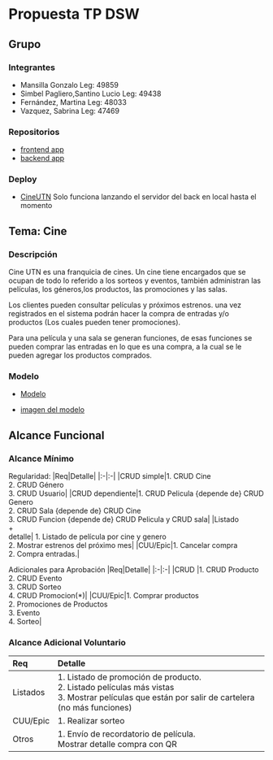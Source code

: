 # Propuesta TP DSW

## Grupo
### Integrantes
* Mansilla Gonzalo Leg: 49859
* Simbel Pagliero,Santino Lucio Leg: 49438
* Fernández, Martina Leg: 48033
* Vazquez, Sabrina Leg: 47469 


### Repositorios
* [frontend app](https://github.com/gonza2nm/cineUTN-frontend)
* [backend app](https://github.com/gonza2nm/cineUTN-backend)
### Deploy
* [CineUTN](https://cineutn.vercel.app/)
Solo funciona lanzando el servidor del back en local hasta el momento
## Tema: Cine
### Descripción
Cine UTN es una franquicia de cines.
Un cine tiene encargados que se ocupan de todo lo referido a los sorteos y eventos, también administran las películas, los géneros,los productos, las promociones y las salas.

Los clientes pueden consultar películas y próximos estrenos. una vez registrados en el sistema podrán hacer la compra de entradas y/o productos (Los cuales pueden tener promociones). 

Para una película y una sala se generan funciones, de esas funciones se pueden comprar las entradas en lo que es una compra, a la cual se le pueden agregar los productos comprados.


### Modelo
* [Modelo](https://drive.google.com/file/d/11WrESic0HIv2KUoiPSt1pC8J9RV4a3Y3/view?usp=sharing
)
  
* [imagen del modelo](https://drive.google.com/file/d/11WrESic0HIv2KUoiPSt1pC8J9RV4a3Y3/view?usp=sharing
)

## Alcance Funcional 

### Alcance Mínimo

Regularidad:
|Req|Detalle|
|:-|:-|
|CRUD simple|1. CRUD Cine<br>2. CRUD Género<br>3. CRUD Usuario|
|CRUD dependiente|1. CRUD Pelicula {depende de} CRUD Genero<br>2. CRUD Sala {depende de} CRUD Cine<br>3. CRUD Funcion {depende de} CRUD Pelicula y CRUD sala| 
|Listado<br>+<br>detalle| 1. Listado de película por cine y genero<br> 2. Mostrar estrenos del próximo mes|
|CUU/Epic|1. Cancelar compra <br>2. Compra entradas.|

Adicionales para Aprobación
|Req|Detalle|
|:-|:-|
|CRUD |1. CRUD Producto<br>2. CRUD Evento<br>3. CRUD Sorteo<br>4. CRUD Promocion(*)|
|CUU/Epic|1. Comprar productos <br>2. Promociones de Productos<br>3. Evento<br>4. Sorteo|

### Alcance Adicional Voluntario

|Req|Detalle|
|:-|:-|
|Listados |1. Listado de promoción de producto.<br>2. Listado películas más vistas<br>3. Mostrar películas que están por salir de cartelera (no más funciones)|
|CUU/Epic|1. Realizar sorteo<br>|
|Otros|1. Envío de recordatorio de película.<br> Mostrar detalle compra con QR|

